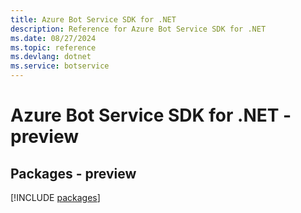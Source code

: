 ```yaml
---
title: Azure Bot Service SDK for .NET
description: Reference for Azure Bot Service SDK for .NET
ms.date: 08/27/2024
ms.topic: reference
ms.devlang: dotnet
ms.service: botservice
---
```

# Azure Bot Service SDK for .NET - preview
## Packages - preview
[!INCLUDE [packages](bot-service-index.md)]